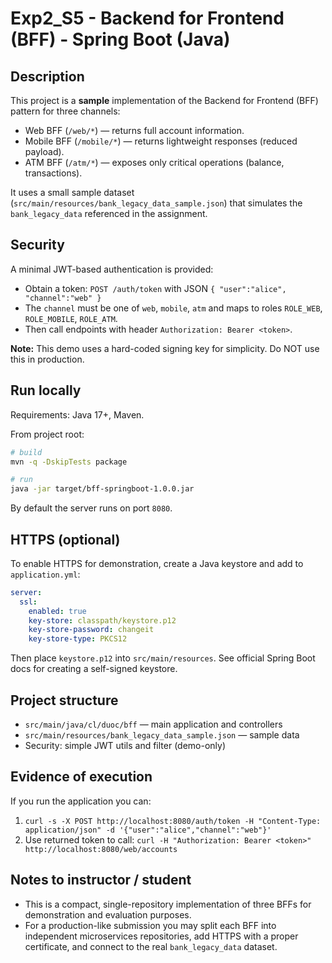 # Exp2_S5 - Backend for Frontend (BFF) - Spring Boot (Java)

## Description
This project is a **sample** implementation of the Backend for Frontend (BFF) pattern for three channels:
- Web BFF (`/web/*`) — returns full account information.
- Mobile BFF (`/mobile/*`) — returns lightweight responses (reduced payload).
- ATM BFF (`/atm/*`) — exposes only critical operations (balance, transactions).

It uses a small sample dataset (`src/main/resources/bank_legacy_data_sample.json`) that simulates the `bank_legacy_data` referenced in the assignment.

## Security
A minimal JWT-based authentication is provided:
- Obtain a token: `POST /auth/token` with JSON `{ "user":"alice", "channel":"web" }`
- The `channel` must be one of `web`, `mobile`, `atm` and maps to roles `ROLE_WEB`, `ROLE_MOBILE`, `ROLE_ATM`.
- Then call endpoints with header `Authorization: Bearer <token>`.

**Note:** This demo uses a hard-coded signing key for simplicity. Do NOT use this in production.

## Run locally
Requirements: Java 17+, Maven.

From project root:

```bash
# build
mvn -q -DskipTests package

# run
java -jar target/bff-springboot-1.0.0.jar
```

By default the server runs on port `8080`.

## HTTPS (optional)
To enable HTTPS for demonstration, create a Java keystore and add to `application.yml`:
```yaml
server:
  ssl:
    enabled: true
    key-store: classpath/keystore.p12
    key-store-password: changeit
    key-store-type: PKCS12
```
Then place `keystore.p12` into `src/main/resources`. See official Spring Boot docs for creating a self-signed keystore.

## Project structure
- `src/main/java/cl/duoc/bff` — main application and controllers
- `src/main/resources/bank_legacy_data_sample.json` — sample data
- Security: simple JWT utils and filter (demo-only)

## Evidence of execution
If you run the application you can:
1. `curl -s -X POST http://localhost:8080/auth/token -H "Content-Type: application/json" -d '{"user":"alice","channel":"web"}'`
2. Use returned token to call: `curl -H "Authorization: Bearer <token>" http://localhost:8080/web/accounts`

## Notes to instructor / student
- This is a compact, single-repository implementation of three BFFs for demonstration and evaluation purposes.
- For a production-like submission you may split each BFF into independent microservices repositories, add HTTPS with a proper certificate, and connect to the real `bank_legacy_data` dataset.

